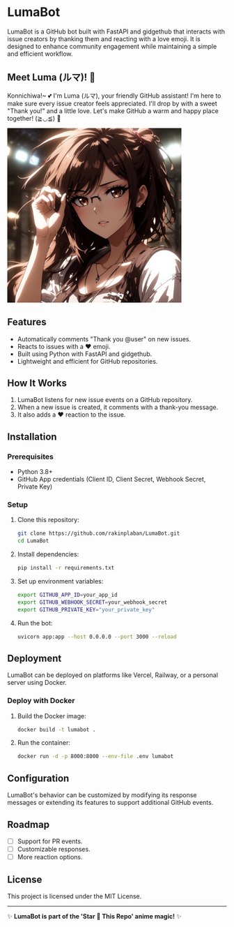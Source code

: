 # LumaBot

LumaBot is a GitHub bot built with FastAPI and gidgethub that interacts with issue creators by thanking them and reacting with a love emoji. It is designed to enhance community engagement while maintaining a simple and efficient workflow.

## Meet Luma (ルマ)! 🌸
Konnichiwa!~ 💕 I'm Luma (ルマ), your friendly GitHub assistant! I'm here to make sure every issue creator feels appreciated. I'll drop by with a sweet "Thank you!" and a little love. Let's make GitHub a warm and happy place together! (≧◡≦) 💖

<!-- ![Luma-chan]() -->
<img src="destination/luma.png" alt="Luma-chan" height="400" width="400">

## Features
- Automatically comments "Thank you @user" on new issues.
- Reacts to issues with a ❤️ emoji.
- Built using Python with FastAPI and gidgethub.
- Lightweight and efficient for GitHub repositories.

## How It Works
1. LumaBot listens for new issue events on a GitHub repository.
2. When a new issue is created, it comments with a thank-you message.
3. It also adds a ❤️ reaction to the issue.

## Installation
### Prerequisites
- Python 3.8+
- GitHub App credentials (Client ID, Client Secret, Webhook Secret, Private Key)

### Setup
1. Clone this repository:
   ```sh
   git clone https://github.com/rakinplaban/LumaBot.git
   cd LumaBot
   ```
2. Install dependencies:
   ```sh
   pip install -r requirements.txt
   ```
3. Set up environment variables:
   ```sh
   export GITHUB_APP_ID=your_app_id
   export GITHUB_WEBHOOK_SECRET=your_webhook_secret
   export GITHUB_PRIVATE_KEY="your_private_key"
   ```
4. Run the bot:
   ```sh
   uvicorn app:app --host 0.0.0.0 --port 3000 --reload
   ```

## Deployment
LumaBot can be deployed on platforms like Vercel, Railway, or a personal server using Docker.

### Deploy with Docker
1. Build the Docker image:
   ```sh
   docker build -t lumabot .
   ```
2. Run the container:
   ```sh
   docker run -d -p 8000:8000 --env-file .env lumabot
   ```

## Configuration
LumaBot's behavior can be customized by modifying its response messages or extending its features to support additional GitHub events.

## Roadmap
- [ ] Support for PR events.
- [ ] Customizable responses.
- [ ] More reaction options.

## License
This project is licensed under the MIT License.

---

✨ **LumaBot is part of the 'Star 🌟 This Repo' anime magic!** ✨




<!-- # LumaBot

LumaBot is a GitHub bot built with FastAPI and gidgethub that interacts with issue creators by thanking them and reacting with a love emoji. It is designed to enhance community engagement while maintaining a simple and efficient workflow.

## Features
- Automatically comments "Thank you @user" on new issues.
- Reacts to issues with a ❤️ emoji.
- Built using Python with FastAPI and gidgethub.
- Lightweight and efficient for GitHub repositories.

## How It Works
1. LumaBot listens for new issue events on a GitHub repository.
2. When a new issue is created, it comments with a thank-you message.
3. It also adds a ❤️ reaction to the issue.

## Installation
### Prerequisites
- Python 3.8+
- GitHub App credentials (Client ID, Client Secret, Webhook Secret, Private Key)

### Setup
1. Clone this repository:
   ```sh
   git clone https://github.com/yourusername/lumabot.git
   cd lumabot
   ```
2. Install dependencies:
   ```sh
   pip install -r requirements.txt
   ```
3. Set up environment variables:
   ```sh
   export GITHUB_APP_ID=your_app_id
   export GITHUB_WEBHOOK_SECRET=your_webhook_secret
   export GITHUB_PRIVATE_KEY="your_private_key"
   ```
4. Run the bot:
   ```sh
   uvicorn main:app --host 0.0.0.0 --port 8000
   ```

## Deployment
LumaBot can be deployed on platforms like Vercel, Railway, or a personal server using Docker.

### Deploy with Docker
1. Build the Docker image:
   ```sh
   docker build -t lumabot .
   ```
2. Run the container:
   ```sh
   docker run -d -p 8000:8000 --env-file .env lumabot
   ```

## Configuration
LumaBot's behavior can be customized by modifying its response messages or extending its features to support additional GitHub events.

## Roadmap
- [ ] Support for PR events.
- [ ] Customizable responses.
- [ ] More reaction options.

## License
This project is licensed under the MIT License.

---

✨ **LumaBot is part of the 'Star 🌟 This Repo' anime magic!** ✨ -->
